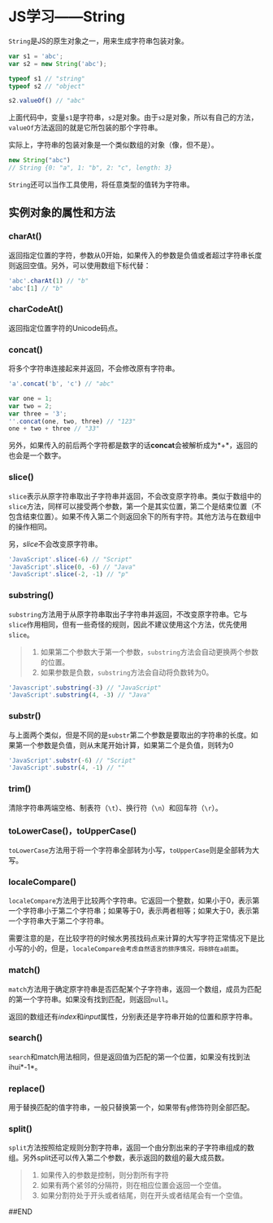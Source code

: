 # JS学习——String

`String`是JS的原生对象之一，用来生成字符串包装对象。

```javascript
var s1 = 'abc';
var s2 = new String('abc');

typeof s1 // "string"
typeof s2 // "object"

s2.valueOf() // "abc"
```

上面代码中，变量`s1`是字符串，`s2`是对象。由于`s2`是对象，所以有自己的方法，`valueOf`方法返回的就是它所包装的那个字符串。

实际上，字符串的包装对象是一个类似数组的对象（像，但不是）。

```javascript
new String("abc")
// String {0: "a", 1: "b", 2: "c", length: 3}
```

`String`还可以当作工具使用，将任意类型的值转为字符串。

## 实例对象的属性和方法

### charAt()

返回指定位置的字符，参数从0开始，如果传入的参数是负值或者超过字符串长度则返回空值。另外，可以使用数组下标代替：

```javascript
'abc'.charAt(1) // "b"
'abc'[1] // "b"
```

### charCodeAt()

返回指定位置字符的Unicode码点。

### concat()

将多个字符串连接起来并返回，不会修改原有字符串。

```javascript
'a'.concat('b', 'c') // "abc"

var one = 1;
var two = 2;
var three = '3';
''.concat(one, two, three) // "123"
one + two + three // "33"
```

另外，如果传入的前后两个字符都是数字的话**concat**会被解析成为*+*，返回的也会是一个数字。

### slice()

`slice`表示从原字符串取出子字符串并返回，不会改变原字符串。类似于数组中的`slice`方法，同样可以接受两个参数，第一个是其实位置，第二个是结束位置（不包含结束位置）。如果不传入第二个则返回余下的所有字符。其他方法与在数组中的操作相同。

另，*slice*不会改变原字符串。

```javascript
'JavaScript'.slice(-6) // "Script"
'JavaScript'.slice(0, -6) // "Java"
'JavaScript'.slice(-2, -1) // "p"
```

### substring()

`substring`方法用于从原字符串取出子字符串并返回，不改变原字符串。它与`slice`作用相同，但有一些奇怪的规则，因此不建议使用这个方法，优先使用`slice`。

> 1. 如果第二个参数大于第一个参数，`substring`方法会自动更换两个参数的位置。
> 2. 如果参数是负数，`substring`方法会自动将负数转为0。
>

```javascript
'Javascript'.substring(-3) // "JavaScript"
'JavaScript'.substring(4, -3) // "Java"
```

### substr()

与上面两个类似，但是不同的是`substr`第二个参数是要取出的字符串的长度。如果第一个参数是负值，则从末尾开始计算，如果第二个是负值，则转为0

```javascript
'JavaScript'.substr(-6) // "Script"
'JavaScript'.substr(4, -1) // ""
```

### trim()

清除字符串两端空格、制表符（`\t`）、换行符（`\n`）和回车符（`\r`）。

### toLowerCase()，toUpperCase()

`toLowerCase`方法用于将一个字符串全部转为小写，`toUpperCase`则是全部转为大写。

### localeCompare()

`localeCompare`方法用于比较两个字符串。它返回一个整数，如果小于0，表示第一个字符串小于第二个字符串；如果等于0，表示两者相等；如果大于0，表示第一个字符串大于第二个字符串。

需要注意的是，在比较字符的时候水男孩找码点来计算的大写字符正常情况下是比小写的小的，但是，`localeCompare会考虑自然语言的排序情况，将B排在a前面`。

### match()

`match`方法用于确定原字符串是否匹配某个子字符串，返回一个数组，成员为匹配的第一个字符串。如果没有找到匹配，则返回`null`。

返回的数组还有*index*和*input*属性，分别表还是字符串开始的位置和原字符串。

### search()

`search`和match用法相同，但是返回值为匹配的第一个位置，如果没有找到法ihui*-1*。

### replace()

用于替换匹配的值字符串，一般只替换第一个，如果带有`g`修饰符则全部匹配。

### split()

`split`方法按照给定规则分割字符串，返回一个由分割出来的子字符串组成的数组。另外split还可以传入第二个参数，表示返回的数组的最大成员数。

> 1. 如果传入的参数是控制，则分割所有字符
> 2. 如果有两个紧邻的分隔符，则在相应位置会返回一个空值。
> 3. 如果分割符处于开头或者结尾，则在开头或者结尾会有一个空值。




##END
